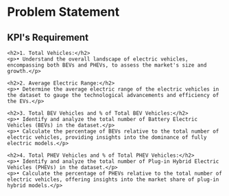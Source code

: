 <!DOCTYPE html>
<html lang="en">

<body>
    <h1>Problem Statement</h1>
    <h2 class="highlight">KPI's Requirement</h2>

    <h2>1. Total Vehicles:</h2>
    <p>• Understand the overall landscape of electric vehicles, encompassing both BEVs and PHEVs, to assess the market's size and growth.</p>

    <h2>2. Average Electric Range:</h2>
    <p>• Determine the average electric range of the electric vehicles in the dataset to gauge the technological advancements and efficiency of the EVs.</p>

    <h2>3. Total BEV Vehicles and % of Total BEV Vehicles:</h2>
    <p>• Identify and analyze the total number of Battery Electric Vehicles (BEVs) in the dataset.</p>
    <p>• Calculate the percentage of BEVs relative to the total number of electric vehicles, providing insights into the dominance of fully electric models.</p>

    <h2>4. Total PHEV Vehicles and % of Total PHEV Vehicles:</h2>
    <p>• Identify and analyze the total number of Plug-in Hybrid Electric Vehicles (PHEVs) in the dataset.</p>
    <p>• Calculate the percentage of PHEVs relative to the total number of electric vehicles, offering insights into the market share of plug-in hybrid models.</p>
</body>
</html>
